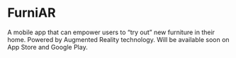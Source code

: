 # FurniAR
A mobile app that can empower users to “try out” new furniture in their home. Powered by Augmented Reality technology. Will be available soon on App Store and Google Play.
